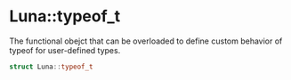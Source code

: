# Luna::typeof_t
The functional obejct that can be overloaded to define custom behavior of typeof for user-defined types. 

```c++
struct Luna::typeof_t
```

